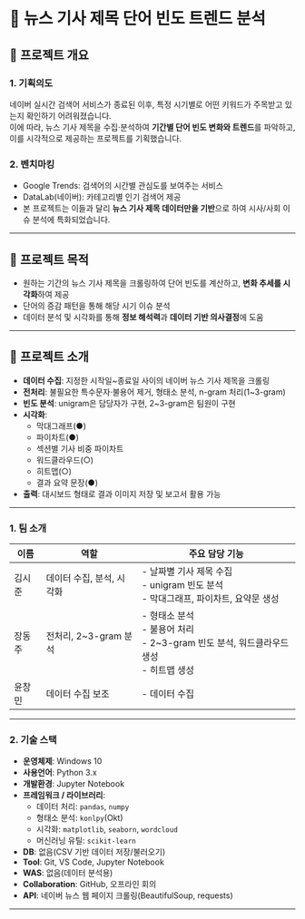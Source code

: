 # 📰 뉴스 기사 제목 단어 빈도 트렌드 분석

## 📌 프로젝트 개요

### 1. 기획의도
네이버 실시간 검색어 서비스가 종료된 이후, 특정 시기별로 어떤 키워드가 주목받고 있는지 확인하기 어려워졌습니다.  
이에 따라, 뉴스 기사 제목을 수집·분석하여 **기간별 단어 빈도 변화와 트렌드**를 파악하고, 이를 시각적으로 제공하는 프로젝트를 기획했습니다.

### 2. 벤치마킹
- Google Trends: 검색어의 시간별 관심도를 보여주는 서비스
- DataLab(네이버): 카테고리별 인기 검색어 제공
- 본 프로젝트는 이들과 달리 **뉴스 기사 제목 데이터만을 기반**으로 하여 시사/사회 이슈 분석에 특화되었습니다.

---

## 🎯 프로젝트 목적
- 원하는 기간의 뉴스 기사 제목을 크롤링하여 단어 빈도를 계산하고, **변화 추세를 시각화**하여 제공
- 단어의 증감 패턴을 통해 해당 시기 이슈 분석
- 데이터 분석 및 시각화를 통해 **정보 해석력**과 **데이터 기반 의사결정**에 도움

---

## 📖 프로젝트 소개

- **데이터 수집**: 지정한 시작일~종료일 사이의 네이버 뉴스 기사 제목을 크롤링  
- **전처리**: 불필요한 특수문자·불용어 제거, 형태소 분석, n-gram 처리(1~3-gram)  
- **빈도 분석**: unigram은 담당자가 구현, 2~3-gram은 팀원이 구현  
- **시각화**:  
  - 막대그래프(●)  
  - 파이차트(●)  
  - 섹션별 기사 비중 파이차트  
  - 워드클라우드(○)  
  - 히트맵(○)  
  - 결과 요약 문장(●)  
- **출력**: 대시보드 형태로 결과 이미지 저장 및 보고서 활용 가능

---

### 1. 팀 소개
| 이름 | 역할 | 주요 담당 기능 |
|------|------|---------------|
| 김시준 | 데이터 수집, 분석, 시각화 | - 날짜별 기사 제목 수집<br>- unigram 빈도 분석<br>- 막대그래프, 파이차트, 요약문 생성 |
| 장동주 | 전처리, 2~3-gram 분석 | - 형태소 분석<br>- 불용어 처리<br>- 2~3-gram 빈도 분석, 워드클라우드 생성<br>- 히트맵 생성 |
| 윤창민 | 데이터 수집 보조 | - 데이터 수집  |

---

### 2. 기술 스택
- **운영체제**: Windows 10
- **사용언어**: Python 3.x
- **개발환경**: Jupyter Notebook
- **프레임워크 / 라이브러리**:  
  - 데이터 처리: `pandas`, `numpy`  
  - 형태소 분석: `konlpy`(Okt)  
  - 시각화: `matplotlib`, `seaborn`, `wordcloud`  
  - 머신러닝 유틸: `scikit-learn`
- **DB**: 없음(CSV 기반 데이터 저장/불러오기)
- **Tool**: Git, VS Code, Jupyter Notebook
- **WAS**: 없음(데이터 분석용)
- **Collaboration**: GitHub, 오프라인 회의
- **API**: 네이버 뉴스 웹 페이지 크롤링(BeautifulSoup, requests)

---
